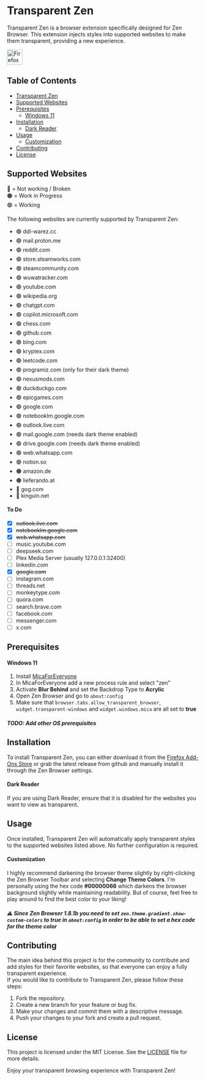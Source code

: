 # Transparent Zen

Transparent Zen is a browser extension specifically designed for Zen Browser. This extension injects styles into supported websites to make them transparent, providing a new experience.

<a href="https://addons.mozilla.org/en-US/firefox/addon/transparent-zen/">
    <img alt="Firefox Add-Ons" src="https://blog.mozilla.org/addons/files/2015/11/get-the-addon.png" height="40">
</a>

## Table of Contents

- [Transparent Zen](#transparent-zen)
- [Supported Websites](#supported-websites)
- [Prerequisites](#prerequisites)
    - [Windows 11](#windows-11)
- [Installation](#installation)
    - [Dark Reader](#dark-reader)
- [Usage](#usage)
    - [Customization](#customization)
- [Contributing](#contributing)
- [License](#license)

## Supported Websites
🔴 = Not working / Broken
<br>
🟠 = Work in Progress
<br>
🟢 = Working

The following websites are currently supported by Transparent Zen:

- 🟢 ddl-warez.cc
- 🟢 mail.proton.me
- 🟢 reddit.com
- 🟢 store.steamworks.com
- 🟢 steamcommunity.com
- 🟢 wuwatracker.com
- 🟢 youtube.com
- 🟢 wikipedia.org
- 🟢 chatgpt.com
- 🟢 copilot.microsoft.com
- 🟢 chess.com
- 🟢 github.com
- 🟢 bing.com
- 🟢 kryptex.com
- 🟢 leetcode.com
- 🟢 programiz.com (only for their dark theme)
- 🟢 nexusmods.com
- 🟢 duckduckgo.com
- 🟢 epicgames.com
- 🟢 google.com
- 🟢 notebooklm.google.com
- 🟢 outlook.live.com
- 🟢 mail.google.com (needs dark theme enabled)
- 🟢 drive.google.com (needs dark theme enabled)
- 🟢 web.whatsapp.com
- 🟢 notion.so
- 🟠 amazon.de
- 🟠 lieferando.at
- 🔴 gog.com
- 🔴 kinguin.net

#### To Do
- [x] ~~outlook.live.com~~
- [x] ~~notebooklm.google.com~~
- [x] ~~web.whatsapp.com~~
- [ ] music.youtube.com
- [ ] deepseek.com
- [ ] Plex Media Server (usually 127.0.0.1:32400)
- [ ] linkedin.com
- [x] ~~google.com~~
- [ ] instagram.com
- [ ] threads.net
- [ ] monkeytype.com
- [ ] quora.com
- [ ] search.brave.com
- [ ] facebook.com
- [ ] messenger.com
- [ ] x.com

## Prerequisites
#### Windows 11
1. Install [MicaForEveryone](https://github.com/MicaForEveryone/MicaForEveryone)
2. In MicaForEveryone add a new process rule and select "zen"
3. Activate **Blur Behind** and set the Backdrop Type to **Acrylic**
4. Open Zen Browser and go to `about:config`
5. Make sure that `browser.tabs.allow_transparent_browser`, `widget.transparent-windows` and `widget.windows.mica` are all set to **true**

##### TODO: Add other OS prerequisites

## Installation

To install Transparent Zen, you can either download it from the [Firefox Add-Ons Store](https://addons.mozilla.org/en-US/firefox/addon/transparent-zen) or grab the latest release from github and manually install it through the Zen Browser settings.

#### Dark Reader
If you are using Dark Reader, ensure that it is disabled for the websites you want to view as transparent.

## Usage

Once installed, Transparent Zen will automatically apply transparent styles to the supported websites listed above. No further configuration is required.

#### Customization
I highly recommend darkening the browser theme slightly by right-clicking the Zen Browser Toolbar and selecting **Change Theme Colors**. I'm personally using the hex code **#00000066** which darkens the browser background slightly while maintaining readability. But of course, feel free to play around to find the best color to your liking!

##### ⚠️ Since Zen Browser 1.8.1b you need to set `zen.theme.gradient.show-custom-colors` to **true** in `about:config` in order to be able to set a hex code for the theme color

## Contributing

The main idea behind this project is for the community to contribute and add styles for their favorite websites, so that everyone can enjoy a fully transparent experience.
<br>
If you would like to contribute to Transparent Zen, please follow these steps:

1. Fork the repository.
2. Create a new branch for your feature or bug fix.
3. Make your changes and commit them with a descriptive message.
4. Push your changes to your fork and create a pull request.

## License

This project is licensed under the MIT License. See the [LICENSE](LICENSE) file for more details.

Enjoy your transparent browsing experience with Transparent Zen!
